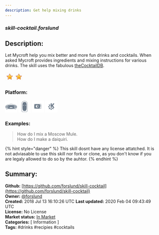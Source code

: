 ```yaml
---
description: Get help mixing drinks
---
```


### _skill-cocktail.forslund_  
## Description:  
Let Mycroft help you mix better and more fun drinks and cocktails. When asked Mycroft provides ingredients and mixing instructions for various drinks. The skill uses the fabulous [theCocktailDB](https://thecocktaildb.com/).  
  
![](../.gitbook/assets/star.png)![](../.gitbook/assets/star.png)  
  
### Platform:  
 ![Mark I](../.gitbook/assets/mark-1-icon.png)  ![Mark II](../.gitbook/assets/mark-2-icon.png)  ![Picroft](../.gitbook/assets/picroft-icon.png)  ![plasmoid](../.gitbook/assets/kde.png)   
### Examples:  
> How do I mix a Moscow Mule.  
> How do I make a daiquiri.  
  
{% hint style="danger" %}
This skill dosnt have any license attatched. It is not adviasable to use this skill nor fork or clone, as you don't know if you are legaly allowed to do so by the auhtor.
{% endhint %}
  
## Summary:  
**Github:** [https://github.com/forslund/skill-cocktail](https://github.com/forslund/skill-cocktail)  
**Owner:** [@forslund](https://github.com/forslund)  
**Created:** 2018 Jul 13 16:10:26 UTC  **Last updated:** 2020 Feb 04 09:43:49 UTC  
**License:** No License  
**Market status:** [In Market](https://market.mycroft.ai/skill/cocktails)  
**Categories:** [ Information ]   
**Tags:** \#drinks \#recipies \#cocktails   

